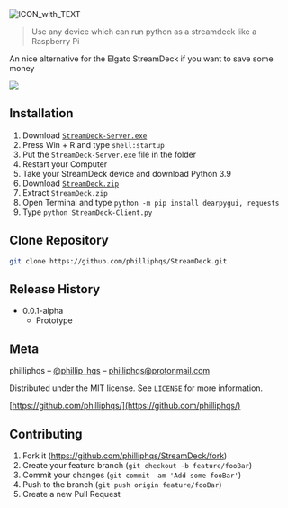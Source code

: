 <img src="https://raw.githubusercontent.com/philliphqs/StreamDeck/main/Project/ICON_with_TEXT_compressed.png" alt="ICON_with_TEXT">

> Use any device which can run python as a streamdeck like a Raspberry Pi

An nice alternative for the Elgato StreamDeck if you want to save some money

![](./header.png)


## Installation

  1. Download [``StreamDeck-Server.exe``](https://github.com/philliphqs/)
  2. Press Win + R and type ``shell:startup``
  3. Put the ``StreamDeck-Server.exe`` file in the folder
  4. Restart your Computer
  5. Take your StreamDeck device and download Python 3.9 
  6. Download [``StreamDeck.zip``](https://github.com/philliphqs/)
  7. Extract ``StreamDeck.zip``
  8. Open Terminal and type ```python -m pip install dearpygui, requests```
  9. Type ```python StreamDeck-Client.py```


## Clone Repository

```sh
git clone https://github.com/philliphqs/StreamDeck.git
```

## Release History

* 0.0.1-alpha
    * Prototype

## Meta

philliphqs – [@phillip_hqs](https://twitter.com/philliphqs) – [philliphqs@protonmail.com](mailto:philliphqs@protonmail.com)

Distributed under the MIT license. See ``LICENSE`` for more information.

[https://github.com/philliphqs/](https://github.com/philliphqs/)

## Contributing

1. Fork it (<https://github.com/philliphqs/StreamDeck/fork>)
2. Create your feature branch (`git checkout -b feature/fooBar`)
3. Commit your changes (`git commit -am 'Add some fooBar'`)
4. Push to the branch (`git push origin feature/fooBar`)
5. Create a new Pull Request

